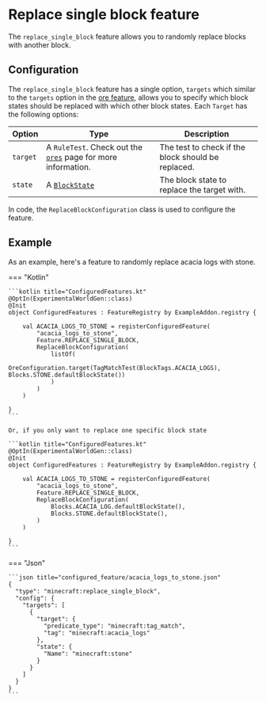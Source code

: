 # Replace single block feature

The `replace_single_block` feature allows you to randomly replace blocks with another block.

## Configuration

The `replace_single_block` feature has a single option, `targets` which similar to the `targets` option in the [ore feature](ores.md),
allows you to specify which block states should be replaced with which other block states. Each `Target` has the following options:

| Option   | Type                                                                             | Description                                        |
|----------|----------------------------------------------------------------------------------|----------------------------------------------------|
| `target` | A `RuleTest`. Check out the [`ores`](ores.md#targets) page for more information. | The test to check if the block should be replaced. |
| `state`  | A [`BlockState`](../../block-state.md)                                           | The block state to replace the target with.        |

In code, the `ReplaceBlockConfiguration` class is used to configure the feature.

## Example

As an example, here's a feature to randomly replace acacia logs with stone.

=== "Kotlin"

    ```kotlin title="ConfiguredFeatures.kt"
    @OptIn(ExperimentalWorldGen::class)
    @Init
    object ConfiguredFeatures : FeatureRegistry by ExampleAddon.registry {
    
        val ACACIA_LOGS_TO_STONE = registerConfiguredFeature(
            "acacia_logs_to_stone",
            Feature.REPLACE_SINGLE_BLOCK,
            ReplaceBlockConfiguration(
                listOf(
                    OreConfiguration.target(TagMatchTest(BlockTags.ACACIA_LOGS), Blocks.STONE.defaultBlockState())
                )
            )
        )
    
    }
    ```

    Or, if you only want to replace one specific block state
    
    ```kotlin title="ConfiguredFeatures.kt"
    @OptIn(ExperimentalWorldGen::class)
    @Init
    object ConfiguredFeatures : FeatureRegistry by ExampleAddon.registry {
    
        val ACACIA_LOGS_TO_STONE = registerConfiguredFeature(
            "acacia_logs_to_stone",
            Feature.REPLACE_SINGLE_BLOCK,
            ReplaceBlockConfiguration(
                Blocks.ACACIA_LOG.defaultBlockState(),
                Blocks.STONE.defaultBlockState(),
            )
        )
    
    }
    ```

=== "Json"

    ```json title="configured_feature/acacia_logs_to_stone.json"
    {
      "type": "minecraft:replace_single_block",
      "config": {
        "targets": [
          {
            "target": {
              "predicate_type": "minecraft:tag_match",
              "tag": "minecraft:acacia_logs"
            },
            "state": {
              "Name": "minecraft:stone"
            }
          }
        ]
      }
    }
    ```
